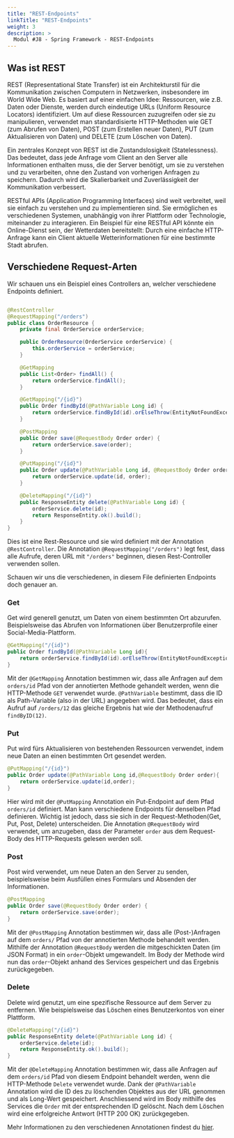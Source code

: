 ```yaml
---
title: "REST-Endpoints"
linkTitle: "REST-Endpoints"
weight: 3
description: >
  Modul #J8 - Spring Framework - REST-Endpoints
---
```


## Was ist REST

REST (Representational State Transfer) ist ein Architekturstil für die Kommunikation zwischen Computern in Netzwerken, insbesondere im World Wide Web.
Es basiert auf einer einfachen Idee: Ressourcen, wie z.B. Daten oder Dienste, werden durch eindeutige URLs (Uniform Resource Locators) identifiziert.
Um auf diese Ressourcen zuzugreifen oder sie zu manipulieren, verwendet man standardisierte HTTP-Methoden wie GET (zum Abrufen von Daten),
POST (zum Erstellen neuer Daten), PUT (zum Aktualisieren von Daten) und DELETE (zum Löschen von Daten).

Ein zentrales Konzept von REST ist die Zustandslosigkeit (Statelessness).
Das bedeutet, dass jede Anfrage vom Client an den Server alle Informationen enthalten muss,
die der Server benötigt, um sie zu verstehen und zu verarbeiten, ohne den Zustand von vorherigen Anfragen zu speichern.
Dadurch wird die Skalierbarkeit und Zuverlässigkeit der Kommunikation verbessert.

RESTful APIs (Application Programming Interfaces) sind weit verbreitet, weil sie einfach zu verstehen und zu implementieren sind.
Sie ermöglichen es verschiedenen Systemen, unabhängig von ihrer Plattform oder Technologie, miteinander zu interagieren.
Ein Beispiel für eine RESTful API könnte ein Online-Dienst sein, der Wetterdaten bereitstellt:
Durch eine einfache HTTP-Anfrage kann ein Client aktuelle Wetterinformationen für eine bestimmte Stadt abrufen.

## Verschiedene Request-Arten

Wir schauen uns ein Beispiel eines Controllers an, welcher verschiedene Endpoints definiert.

```java

@RestController
@RequestMapping("/orders")
public class OrderResource {
    private final OrderService orderService;

    public OrderResource(OrderService orderService) {
        this.orderService = orderService;
    }

    @GetMapping
    public List<Order> findAll() {
        return orderService.findAll();
    }

    @GetMapping("/{id}")
    public Order findById(@PathVariable Long id) {
        return orderService.findById(id).orElseThrow(EntityNotFoundException::new);
    }

    @PostMapping
    public Order save(@RequestBody Order order) {
        return orderService.save(order);
    }

    @PutMapping("/{id}")
    public Order update(@PathVariable Long id, @RequestBody Order order) {
        return orderService.update(id, order);
    }

    @DeleteMapping("/{id}")
    public ResponseEntity delete(@PathVariable Long id) {
        orderService.delete(id);
        return ResponseEntity.ok().build();
    }
}
```

Dies ist eine Rest-Resource und sie wird definiert mit der Annotation `@RestController`. Die
Annotation `@RequestMapping("/orders")` legt fest, dass alle Aufrufe, deren URL mit `"/orders"` beginnen, diesen Rest-Controller
verwenden sollen.

Schauen wir uns die verschiedenen, in diesem File definierten Endpoints doch genauer an.

### Get

Get wird generell genutzt, um Daten von einem bestimmten Ort abzurufen. Beispielsweise das Abrufen von Informationen über Benutzerprofile einer Social-Media-Plattform.

```java
@GetMapping("/{id}")
public Order findById(@PathVariable Long id){
    return orderService.findById(id).orElseThrow(EntityNotFoundException::new);
}
```

Mit der `@GetMapping` Annotation bestimmen wir, dass alle Anfragen auf dem `orders/id` Pfad von der
annotierten Methode gehandelt werden, wenn die HTTP-Methode `GET` verwendet wurde. `@PathVariable` bestimmt, dass die ID als Path-Variable (also in der URL)
angegeben wird. Das bedeutet, dass ein Aufruf auf `/orders/12` das gleiche Ergebnis hat wie der Methodenaufruf `findByID(12)`.

### Put

Put wird fürs Aktualisieren von bestehenden Ressourcen verwendet, indem neue Daten an einen bestimmten Ort gesendet werden.

```java
@PutMapping("/{id}")
public Order update(@PathVariable Long id,@RequestBody Order order){
    return orderService.update(id,order);
}
```

Hier wird mit der `@PutMapping` Annotation ein Put-Endpoint auf dem Pfad `orders/id` definiert. Man kann verschiedene Endpoints für denselben Pfad definieren.
Wichtig ist jedoch, dass sie sich in der Request-Methoden(Get, Put, Post, Delete) unterscheiden.
Die Annotation `@RequestBody` wird verwendet, um anzugeben, dass der Parameter `order` aus dem Request-Body des
HTTP-Requests gelesen werden soll.

### Post

Post wird verwendet, um neue Daten an den Server zu senden, beispielsweise beim Ausfüllen eines Formulars und Absenden der Informationen.

```java
@PostMapping
public Order save(@RequestBody Order order) {
    return orderService.save(order);
}
```

Mit der `@PostMapping` Annotation bestimmen wir, dass alle (Post-)Anfragen auf dem `orders/` Pfad von der
annotierten Methode behandelt werden. Mithilfe der Annotation `@RequestBody` werden die mitgeschickten Daten
(im JSON Format) in ein `order`-Objekt umgewandelt. Im Body der Methode wird nun das `order`-Objekt anhand des
Services gespeichert und das Ergebnis zurückgegeben.

### Delete

Delete wird genutzt, um eine spezifische Ressource auf dem Server zu entfernen. Wie beispielsweise das Löschen eines Benutzerkontos von einer Plattform.

```java
@DeleteMapping("/{id}")
public ResponseEntity delete(@PathVariable Long id) {
    orderService.delete(id);
    return ResponseEntity.ok().build();
}
```

Mit der `@DeleteMapping` Annotation bestimmen wir, dass alle Anfragen auf dem `orders/id` Pfad von diesem Endpoint behandelt werden,
wenn die HTTP-Methode `Delete` verwendet wurde. Dank der `@PathVariable` Annotation wird die ID des zu löschenden Objektes aus der URL genommen und als Long-Wert gespeichert.
Anschliessend wird im Body mithilfe des Services die `Order` mit der entsprechenden ID gelöscht.
Nach dem Löschen wird eine erfolgreiche Antwort (HTTP 200 OK) zurückgegeben.

Mehr Informationen zu den verschiedenen Annotationen findest du [hier](../06_annotationen).
